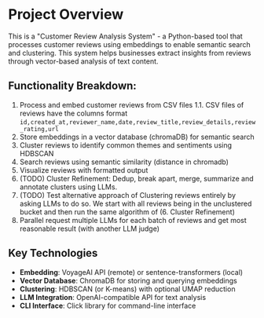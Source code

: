 # Project Overview

This is a "Customer Review Analysis System" - a Python-based tool that processes customer reviews using embeddings to enable semantic search and clustering. This system helps businesses extract insights from reviews through vector-based analysis of text content.

## Functionality Breakdown:

1. Process and embed customer reviews from CSV files
   1.1. CSV files of reviews have the columns format `id,created_at,reviewer_name,date,review_title,review_details,review_rating,url`
2. Store embeddings in a vector database (chromaDB) for semantic search
3. Cluster reviews to identify common themes and sentiments using HDBSCAN
4. Search reviews using semantic similarity (distance in chromadb)
5. Visualize reviews with formatted output
6. (TODO) Cluster Refinement: Dedup, break apart, merge, summarize and annotate clusters using LLMs.
7. (TODO) Test alternative approach of Clustering reviews entirely by asking LLMs to do so. We start with all reviews being in the unclustered bucket and then run the same algorithm of (6. Cluster Refinement)
8. Parallel request multiple LLMs for each batch of reviews and get most reasonable result (with another LLM judge)

## Key Technologies

- **Embedding**: VoyageAI API (remote) or sentence-transformers (local)
- **Vector Database**: ChromaDB for storing and querying embeddings
- **Clustering**: HDBSCAN (or K-means) with optional UMAP reduction
- **LLM Integration**: OpenAI-compatible API for text analysis
- **CLI Interface**: Click library for command-line interface